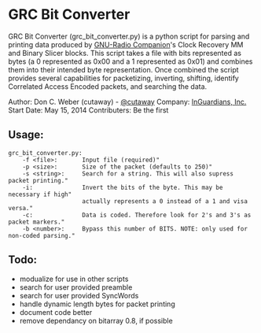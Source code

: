 GRC Bit Converter
=================

GRC Bit Converter (grc_bit_converter.py) is a python script for parsing and printing data produced by [GNU-Radio Companion](http://gnuradio.org/redmine/projects/gnuradio/wiki/GNURadioCompanion)'s Clock Recovery MM and Binary Slicer blocks. This script takes a file with bits represented as bytes (a 0 represented as 0x00 and a 1 represented as 0x01) and combines them into their intended byte representation. Once combined the script provides several capabilities for packetizing, inverting, shifting, identify Correlated Access Encoded packets, and searching the data.

Author: Don C. Weber (cutaway) - [@cutaway](http://twitter.com/cutaway)
Company: [InGuardians, Inc.](http://inguardians.com)
Start Date: May 15, 2014
Contributers: Be the first

## Usage:

```
grc_bit_converter.py: 
    -f <file>:       Input file (required)"
    -p <size>:       Size of the packet (defaults to 250)"
    -s <string>:     Search for a string. This will also supress packet printing."
    -i:              Invert the bits of the byte. This may be necessary if high"
                     actually represents a 0 instead of a 1 and visa versa."
    -c:              Data is coded. Therefore look for 2's and 3's as packet markers."
    -b <number>:     Bypass this number of BITS. NOTE: only used for non-coded parsing."
```

## Todo: 
* modualize for use in other scripts
* search for user provided preamble
* search for user provided SyncWords
* handle dynamic length bytes for packet printing
* document code better
* remove dependancy on bitarray 0.8, if possible
